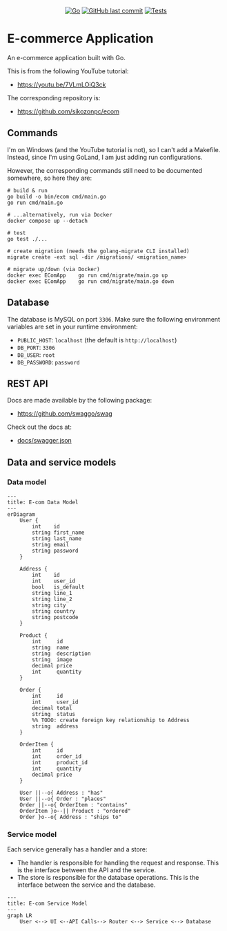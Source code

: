 <div align="center">

[![Go](https://img.shields.io/badge/Go-1.22-blue.svg)](https://go.dev/)
[![GitHub last commit](https://img.shields.io/github/last-commit/Bilbottom/ecom-application)](https://shields.io/badges/git-hub-last-commit)
[![Tests](https://github.com/Bilbottom/ecom-application/actions/workflows/tests.yml/badge.svg)](https://github.com/Bilbottom/ecom-application/actions/workflows/tests.yml)

</div>

# E-commerce Application

An e-commerce application built with Go.

This is from the following YouTube tutorial:

- https://youtu.be/7VLmLOiQ3ck

The corresponding repository is:

- https://github.com/sikozonpc/ecom

## Commands

I'm on Windows (and the YouTube tutorial is not), so I can't add a Makefile. Instead, since I'm using GoLand, I am just adding run configurations.

However, the corresponding commands still need to be documented somewhere, so here they are:

```shell
# build & run
go build -o bin/ecom cmd/main.go
go run cmd/main.go

# ...alternatively, run via Docker
docker compose up --detach

# test
go test ./...

# create migration (needs the golang-migrate CLI installed)
migrate create -ext sql -dir /migrations/ <migration_name>

# migrate up/down (via Docker)
docker exec EComApp    go run cmd/migrate/main.go up
docker exec EComApp    go run cmd/migrate/main.go down
```

## Database

The database is MySQL on port `3306`. Make sure the following environment variables are set in your runtime environment:

- `PUBLIC_HOST`: `localhost` (the default is `http://localhost`)
- `DB_PORT`: `3306`
- `DB_USER`: `root`
- `DB_PASSWORD`: `password`

## REST API

Docs are made available by the following package:

- https://github.com/swaggo/swag

Check out the docs at:

- [docs/swagger.json](docs/swagger.json)

## Data and service models

### Data model

```mermaid
---
title: E-com Data Model
---
erDiagram
    User {
        int    id
        string first_name
        string last_name
        string email
        string password
    }
    
    Address {
        int    id
        int    user_id
        bool   is_default
        string line_1
        string line_2
        string city
        string country
        string postcode
    }
    
    Product {
        int     id
        string  name
        string  description
        string  image
        decimal price
        int     quantity
    }
    
    Order {
        int     id
        int     user_id
        decimal total
        string  status
        %% TODO: create foreign key relationship to Address
        string  address
    }
    
    OrderItem {
        int     id
        int     order_id
        int     product_id
        int     quantity
        decimal price
    }
    
    User ||--o{ Address : "has"
    User ||--o{ Order : "places"
    Order ||--o{ OrderItem : "contains"
    OrderItem }o--|| Product : "ordered"
    Order }o--o{ Address : "ships to"
```

### Service model

Each service generally has a handler and a store:

- The handler is responsible for handling the request and response. This is the interface between the API and the service.
- The store is responsible for the database operations. This is the interface between the service and the database.

```mermaid
---
title: E-com Service Model
---
graph LR
    User <--> UI <--API Calls--> Router <--> Service <--> Database
```
